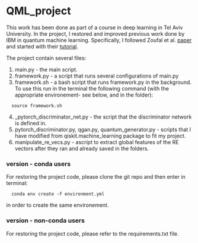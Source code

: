 # QML_project
This work has been done as part of a course in deep learning in Tel Aviv University. In the project, I restored and improved previous work done by IBM in quantum machine learning. Specifically, I followed Zoufal et al. [paper](https://arxiv.org/abs/1904.00043) and started with their [tutorial](https://github.com/Qiskit/qiskit-tutorials/blob/35ff38c7ffe004bf4f5f1f2e964feb4c88d32b58/tutorials/machine_learning/04_qgans_for_loading_random_distributions.ipynb).

The project contain several files:
1. main.py - the main script.
2. framework.py -  a script that runs several configurations of main.py
3. framework.sh - a bash script that runs framework.py in the background. To use this run in the terminal the following command (with the appropriate environement- see below, and in the folder):
```
  source framework.sh
```
4. _pytorch_discriminator_net.py - the script that the discriminator network is defined in.
5. pytorch_discriminator.py, qgan.py, quantum_generator.py - scripts that I have modified from qiskit.machine_learning package to fit my project.
6. manipulate_re_vecs.py -  ascript to extract global features of the RE vectors after they ran and already saved in the folders.

### version - conda users
For restoring the project code, please clone the git repo and then enter in terminal:
```
  conda env create -f environment.yml
```
in order to create the same environement.

### version - non-conda users
For restoring the project code, please refer to the requirements.txt file.


